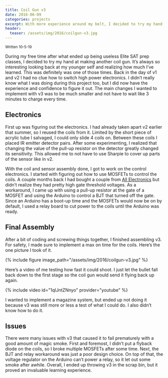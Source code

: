 ```yaml
---
title: Coil Gun v3
date: 2016-06-09
categories: projects
excerpt: With more experience around my belt, I decided to try my hand at making another coil gun, but this time smaller and without the long charge times.
header:
  teaser: /assets/img/2016/coilgun-v3.jpg
---
```


<sub>Written 10-5-19</sub>

During my free time after what ended up being useless Elite SAT prep classes, I decided to try my hand at making another coil gun. It’s always so interesting looking back at my younger self and realizing how much I’ve learned. This was definitely was one of those times. Back in the day of v1 and v2 I had no clue how to switch high power electronics. I didn’t really know what I was doing during this project too, but I did now have the experience and confidence to figure it out. The main changes I wanted to implement with v3 was to be much smaller and not have to wait like 3 minutes to charge every time.

## Electronics

First up was figuring out the electronics. I had already taken apart v2 earlier that summer, so I reused the coils from it. Limited by the short piece of acrylic tube I salvaged, I could only slide 4 coils on. Between these coils I placed IR emitter detector pairs. After some experimenting, I realized that changing the value of the pull-up resistor on the detector greatly changed its sensitivity. This allowed me to not have to use Sharpie to cover up parts of the sensor like in v2.

With the coil and sensor assembly done, I got to work on the control electronics. I started with figuring out how to use MOSFETs to control the coils. A couple months back I had bought a couple from [All Electronics](https://www.allelectronics.com/) but didn’t realize they had pretty high gate threshold voltages. As a workaround, I came up with using a pull-up resistor at the gate of a MOSFET and using the Arduino to control a BJT that turned off the gate. Since an Arduino has a boot-up time and the MOSFETs would now be on by default, I used a relay board to cut power to the coils until the Arduino was ready.

## Final Assembly

After a bit of coding and screwing things together, I finished assembling v3. For safety, I made sure to implement a max on time for the coils. Here’s the one picture I took of it.

{% include figure image_path="/assets/img/2016/coilgun-v3.jpg" %}

Here’s a video of me testing how fast it could shoot. I just let the bullet fall back down to the first stage so the coil gun would send it flying back up again.

{% include video id="1qIJntZNnyo" provider="youtube" %}

I wanted to implement a magazine system, but ended up not doing it because v3 was still more or less a test of what I could do. I also didn’t know how to do it.

## Issues

There were many issues with v3 that caused it to fail prematurely with a good amount of magic smoke. First and foremost, I didn’t put a flyback diode on the coils, so I broke multiple MOSFETs after some time. Next, the BJT and relay workaround was just a poor design choice. On top of that, the voltage regulator on the Arduino can’t power a relay, so it let out some smoke after awhile. Overall, I ended up throwing v3 in the scrap bin, but it proved an invaluable learning experience.
